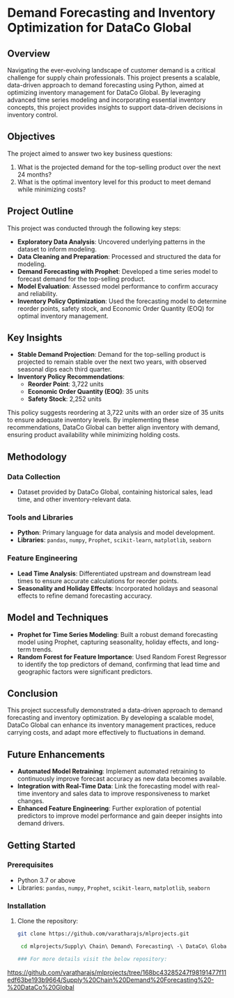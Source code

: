 # Demand Forecasting and Inventory Optimization for DataCo Global

## Overview
Navigating the ever-evolving landscape of customer demand is a critical challenge for supply chain professionals. This project presents a scalable, data-driven approach to demand forecasting using Python, aimed at optimizing inventory management for DataCo Global. By leveraging advanced time series modeling and incorporating essential inventory concepts, this project provides insights to support data-driven decisions in inventory control.

## Objectives
The project aimed to answer two key business questions:
1. What is the projected demand for the top-selling product over the next 24 months?
2. What is the optimal inventory level for this product to meet demand while minimizing costs?

## Project Outline
This project was conducted through the following key steps:
- **Exploratory Data Analysis**: Uncovered underlying patterns in the dataset to inform modeling.
- **Data Cleaning and Preparation**: Processed and structured the data for modeling.
- **Demand Forecasting with Prophet**: Developed a time series model to forecast demand for the top-selling product.
- **Model Evaluation**: Assessed model performance to confirm accuracy and reliability.
- **Inventory Policy Optimization**: Used the forecasting model to determine reorder points, safety stock, and Economic Order Quantity (EOQ) for optimal inventory management.

## Key Insights
- **Stable Demand Projection**: Demand for the top-selling product is projected to remain stable over the next two years, with observed seasonal dips each third quarter.
- **Inventory Policy Recommendations**:
  - **Reorder Point**: 3,722 units
  - **Economic Order Quantity (EOQ)**: 35 units
  - **Safety Stock**: 2,252 units

This policy suggests reordering at 3,722 units with an order size of 35 units to ensure adequate inventory levels. By implementing these recommendations, DataCo Global can better align inventory with demand, ensuring product availability while minimizing holding costs.

## Methodology
### Data Collection
- Dataset provided by DataCo Global, containing historical sales, lead time, and other inventory-relevant data.

### Tools and Libraries
- **Python**: Primary language for data analysis and model development.
- **Libraries**: `pandas`, `numpy`, `Prophet`, `scikit-learn`, `matplotlib`, `seaborn`

### Feature Engineering
- **Lead Time Analysis**: Differentiated upstream and downstream lead times to ensure accurate calculations for reorder points.
- **Seasonality and Holiday Effects**: Incorporated holidays and seasonal effects to refine demand forecasting accuracy.

## Model and Techniques
- **Prophet for Time Series Modeling**: Built a robust demand forecasting model using Prophet, capturing seasonality, holiday effects, and long-term trends.
- **Random Forest for Feature Importance**: Used Random Forest Regressor to identify the top predictors of demand, confirming that lead time and geographic factors were significant predictors.

## Conclusion
This project successfully demonstrated a data-driven approach to demand forecasting and inventory optimization. By developing a scalable model, DataCo Global can enhance its inventory management practices, reduce carrying costs, and adapt more effectively to fluctuations in demand.

## Future Enhancements
- **Automated Model Retraining**: Implement automated retraining to continuously improve forecast accuracy as new data becomes available.
- **Integration with Real-Time Data**: Link the forecasting model with real-time inventory and sales data to improve responsiveness to market changes.
- **Enhanced Feature Engineering**: Further exploration of potential predictors to improve model performance and gain deeper insights into demand drivers.

## Getting Started
### Prerequisites
- Python 3.7 or above
- Libraries: `pandas`, `numpy`, `Prophet`, `scikit-learn`, `matplotlib`, `seaborn`

### Installation

1. Clone the repository:
   ```bash
   git clone https://github.com/varatharajs/mlprojects.git

    cd mlprojects/Supply\ Chain\ Demand\ Forecasting\ -\ DataCo\ Global

   ### For more details visit the below repository:
  https://github.com/varatharajs/mlprojects/tree/168bc43285247f98191477f11edf63be193b9664/Supply%20Chain%20Demand%20Forecasting%20-%20DataCo%20Global
